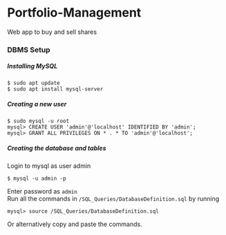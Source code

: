 # Portfolio-Management
Web app to buy and sell shares

### DBMS Setup
##### Installing MySQL
```
$ sudo apt update
$ sudo apt install mysql-server
```

##### Creating a new user
```MySQL
$ sudo mysql -u root
mysql> CREATE USER 'admin'@'localhost' IDENTIFIED BY 'admin';
mysql> GRANT ALL PRIVILEGES ON * . * TO 'admin'@'localhost';
```

##### Creating the database and tables
Login to mysql as user admin
```
$ mysql -u admin -p
```
Enter password as `admin` <br>
Run all the commands in `/SQL_Queries/DatabaseDefinition.sql` by running
```MySQL
mysql> source /SQL_Queries/DatabaseDefinition.sql
```
Or alternatively copy and paste the commands.
